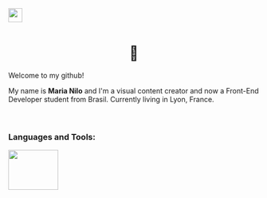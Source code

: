 <a href="https://www.linkedin.com/in/maria-nilo-mn/">
<img align="left" width="28px" src="https://cdn-icons-png.flaticon.com/512/174/174857.png"/>
</a>

<br>
<br>
<h1 align="center"  width="10px">
💾
</h1>

Welcome to my github! <br>

My name is <b>Maria Nilo</b> and I'm a visual content creator and now a Front-End Developer student from Brasil. Currently living in Lyon, France.
<br>
<br>
<br>
<h3>Languages and Tools:</h3>
<img align="left" height="80px" width="100px" src="https://www.freepnglogos.com/uploads/javascript-png/logo-html5-js-css3-png-transparent-logo-4.png"/>
